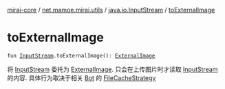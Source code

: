 [mirai-core](../../index.md) / [net.mamoe.mirai.utils](../index.md) / [java.io.InputStream](index.md) / [toExternalImage](./to-external-image.md)

# toExternalImage

`fun `[`InputStream`](https://docs.oracle.com/javase/6/docs/api/java/io/InputStream.html)`.toExternalImage(): `[`ExternalImage`](../-external-image/index.md)

将 [InputStream](https://docs.oracle.com/javase/6/docs/api/java/io/InputStream.html) 委托为 [ExternalImage](../-external-image/index.md).
只会在上传图片时才读取 [InputStream](https://docs.oracle.com/javase/6/docs/api/java/io/InputStream.html) 的内容. 具体行为取决于相关 [Bot](../../net.mamoe.mirai/-bot/index.md) 的 [FileCacheStrategy](../-file-cache-strategy/index.md)

